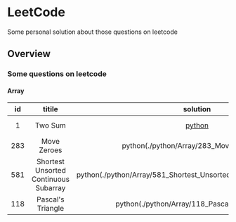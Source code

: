 # LeetCode
Some personal solution about those questions on leetcode

## Overview
### Some questions on leetcode
#### Array
 | id  | titile           |solution|difficulty| id | title          |solution| difficulty|
 |:---:|:----------------:|:------:|:--------:|:--:|:--------------:|:------:|:---------:|
 | 1   | Two Sum | [python](./python/Array/1_Two_Sum.py) |easy      |268 | Missing Number |[python](./python/Array/268_Missing_Number.py )  |easy|
 | 283 | Move Zeroes      |python(./python/Array/283_Move_Zeroes.py)|easy| 461  | Hamming Distance|python(./python/Array/461_Hamming_Distance.py)|easy
 | 581 | Shortest Unsorted Continuous Subarray |python(./python/Array/581_Shortest_Unsorted_Continuous_Subarray.py)|easy| 674|  Longest Continuous Increasing Subsequence|python(./python/Array/674_Longest_Continuous_Increasing_Subsequence.py)|easy|
 |118  | Pascal's Triangle|python(./python/Array/118_Pascal's_Triangle.py)|easy|119| Pascal's Triangle II|python(./python/Array/119_Pascal's_Triangle_II.py)|easy|
